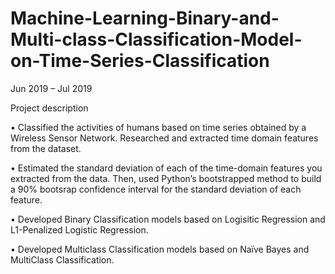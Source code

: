 # Machine-Learning-Binary-and-Multi-class-Classification-Model-on-Time-Series-Classification

Jun 2019 – Jul 2019

Project description

• Classified the activities of humans based on time series obtained by a Wireless Sensor Network. Researched and extracted time domain features from the dataset.

• Estimated the standard deviation of each of the time-domain features you extracted from the data. Then, used Python’s bootstrapped method to build a 90% bootsrap confidence interval for the 
standard deviation of each feature.

• Developed Binary Classification models based on Logisitic Regression and L1-Penalized Logistic Regression.

• Developed Multiclass Classification models based on Naïve Bayes and MultiClass Classification.
